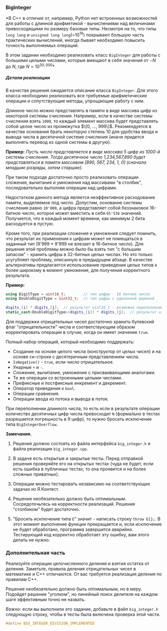 ### BigInteger

*В C++ в отличие от, например, Python нет встроенных возможностей для работы с длинной арифметикой - вычислениями над
величинами превосходящими по размеру базовые типы. Несмотря на то, что типы `long long` и `unsigned long long`(~$10^19$)
покрывают большую часть практических вычислений, иногда бывает необходимо повысить точность выполняемых операций.

В этом задании необходимо реализовать класс `BigInteger` для работы с большими целыми числами, которые вмещают в себя
значения от $-N$ до $N$, где $N=10^{30,000}$*

##### Детали реализации

В качестве решения ожидается описание класса `BigInteger`. Для этого класса необходимо реализовать все требуемые
арифметические операции и сопутствующие методы, упрощающие работу с ним.

Длинное число можно представлять в памяти в виде массива цифр из некоторой системы счисления. Например, если в качестве
системы счисления взять `1000`, то каждый элемент массива будет представлять собой целое число из промежутка
$\[0, ..., 999\]$. Рекомендуется в качестве основания брать некоторую степень 10 для удобства ввода и вывода числа в
десятичной системе счисления (иначе придется выполнять перевод из одной системы в другую).

**Пример:**
*Пусть число представляется в виде массива 5 цифр из 1000-й системы счисления. Тогда десятичное число 1,234,567,890
будет представляться в памяти массивом \[890, 567, 234, 1, 0\] (сначала младшие разряды, затем старшие).*

При таком подходе достаточно просто реализовать операции сложения, вычитания и умножения над массивами "в столбик",
последовательно выполняя операции над цифрами.

Недостатком данного метода является неэффективное расходование памяти, выделяемое под число. Допустим, основание системы
счисления равно `10'000`, а цифра представляет собой беззнаковое 16-битное число, которое может вместить в себя `65'536`
значений. Получается, что в каждый момент времени, как минимум 2 бита расходуется в пустую.

Кроме того, при реализации сложения и умножения следует помнить, что результат их применения к цифрам может не
помещаться в заданный тип (9'999 * 9'999 не влезает в 16-битное число). Для решения этой проблемы можно было бы взять
тип "с большим запасом" - хранить цифры в 32-битных целых числах. Но это только усугубляет проблему, описанную в
предыдущем абзаце. В качестве альтернативы предлагается использование приведения целых типов к более широкому в момент
умножения, для получения корректного результата.

**Пример:**
```c++
using DigitType = uint16_t;        // тип цифры - 16 битное число
using DoubleDigitType = uint32_t;  // тип цифры с удвоенной шириной

digits_[i] * digits_[j];  // результат uint16_t - возможно переполнение
static_cast<DoubleDigitType>(digits_[i]) * digits_[j];  // результат uint32_t - нет переполнения
```

Для поддержки отрицательных чисел достаточно хранить булевский флаг "отрицательности" числа и соответствующим образом
корректировать операции в случае, когда он имеет значение `true`.

Полный набор операций, который необходимо поддержать:
* Создание на основе целого числа (конструктор от целых чисел) и на основе си-строки с десятеричным представлением
числа.
* `IsNegative()` - `true`, если число отрицательное.
* Унарные `+` и `-`.
* Сложение, вычитание, умножение с присваивающими аналогами.
* Те же операции со встроенными целыми числами.
* Префиксные и постфиксные инкремент и декремент.
* Оператор приведения к `bool`.
* Операции сравнения.
* Операции ввода из потока и вывода в поток.

При переполнении длинного числа, то есть если в результате операции количество десятичных цифр числа превосходит `N`
(формально в тестах разрешается погрешность в 9 цифр), то нужно бросать исключение типа `BigIntegerOverflow`.

**Замечания.**

1. Решение должно состоять из файла интерфейса `big_integer.h` и файла реализации `big_integer.cpp`.

2. В задаче есть открытые и закрытые тесты. Перед отправкой решения проверяйте его на открытых тестах (чуда не будет,
если есть ошибка в публичных тестах, то она проявится и на более сложных приватных).

3. Операции можно тестировать независимо на соответствующих задачах из Я.Контест.

4. Решение необязательно должно быть оптимальным. Сосредоточьтесь на корректности реализаций. Решения "столбиком" будет
достаточно.

5. "Бросить исключение типа `E`" значит - написать строку `throw E{};`. В этот момент выполнение функции прекращается и,
если исключение не будет обработано, программа завершится аварийно. Тестирующий код корректно обработает эту ошибку, вам
этого делать не нужно.

### Дополнительная часть

Реализуйте операции целочисленного деления и взятия остатка от деления. Заметьте, правила деления отрицательных чисел в
математике и C++ отличаются. От вас требуется реализация деления по правилам C++.

Решение необязательно должно быть оптимальным, но в меру. Подойдет решение "уголком", но линейный поиск делителя на
каждом шаге эффективным точно не назвать.

*Важно:* если вы выполнили это задание, добавьте в файл `big_integer.h` следующую строку, чтобы в тесты была включена
проверка этой части.

```c++
#define BIG_INTEGER_DIVISION_IMPLEMENTED
```
